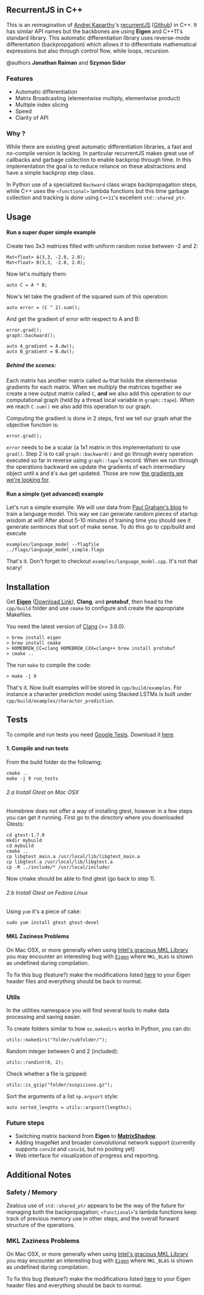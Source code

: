 RecurrentJS in C++
------------------

This is an reimagination of [Andrej Kaparthy](http://cs.stanford.edu/people/karpathy/)'s [recurrentJS](http://cs.stanford.edu/people/karpathy/recurrentjs/) ([Github](https://github.com/karpathy/recurrentjs)) in C++. It has similar API names but the backbones are using **Eigen** and C++11's standard library. This automatic differentiation library uses reverse-mode differentation (backpropgation) which allows it to differentiate mathematical expressions but also through control flow, while loops, recursion.

@authors **Jonathan Raiman** and **Szymon Sidor**

### Features

* Automatic differentiation
* Matrix Broadcasting (elementwise multiply, elementwise product)
* Multiple index slicing
* Speed
* Clarity of API

### Why ?

While there are existing great automatic differentiation libraries, a fast and no-compile version is lacking. In particular recurrentJS makes great use of callbacks and garbage collection to enable backprop through time. In this implementation the goal is to reduce reliance on these abstractions and have a simple backprop step class.

In Python use of a specialized `Backward` class wraps backpropagation steps, while C++ uses the `<functional>` lambda functions but this time garbage collection and tracking is done using `C++11`'s excellent `std::shared_ptr`.

## Usage

#### Run a super duper simple example

Create two 3x3 matrices filled with uniform random noise between -2 and 2:

    Mat<float> A(3,3, -2.0, 2.0);
    Mat<float> B(3,3, -2.0, 2.0);

Now let's multiply them:

    auto C = A * B;

Now's let take the gradient of the squared sum of this operation:

    auto error = (C ^ 2).sum();

And get the gradient of error with respect to A and B:

    error.grad();
    graph::backward();

    auto A_gradient = A.dw();
    auto B_gradient = B.dw();


##### Behind the scenes:

Each matrix has another matrix called `dw` that holds the elementwise gradients for each
matrix. When we multiply the matrices together we create a new output matrix called `C`,
**and** we also add this operation to our computational graph (held by a thread local
variable in `graph::tape`). When we reach `C.sum()` we also add this operation to our graph.

Computing the gradient is done in 2 steps, first we tell our graph what the objective
function is:

    error.grad();

`error` needs to be a scalar (a 1x1 matrix in this implementation) to use `grad()`.
Step 2 is to call `graph::backward()` and go through every operation executed so far
in reverse using `graph::tape`'s record. When we run through the operations backward
we update the gradients of each intermediary object until `A` and `B`'s `dw`s get
updated. Those are now [the gradients we we're looking for](http://youtu.be/DIzAaY2Jm-s?t=3m12s).

#### Run a simple (yet advanced) example

Let's run a simple example. We will use data from [Paul Graham's blog](http://paulgraham.com) to train a language model. This way we can generate random pieces of startup wisdom at will! After about 5-10 minutes of training time you should see it generate sentences that sort of make sense. To do this go to cpp/build and execute

    examples/language_model --flagfile ../flags/language_model_simple.flags

That's it. Don't forget to checkout `examples/language_model.cpp`. It's not that scary!

## Installation

Get **[Eigen](http://eigen.tuxfamily.org/index.php?title=Main_Page)** ([Download Link](http://bitbucket.org/eigen/eigen/get/3.2.4.tar.bz2)), **Clang**, and **protobuf**, then head to the `cpp/build` folder and use `cmake` to configure and create the appropriate Makefiles.

You need the latest version of [Clang](http://llvm.org/releases/download.html) (>= 3.6.0).

    > brew install eigen
    > brew install cmake
    > HOMEBREW_CC=clang HOMEBREW_CXX=clang++ brew install protobuf
    > cmake ..


The run `make` to compile the code:


    > make -j 9


That's it. Now built examples will be stored in `cpp/build/examples`.
For instance a character prediction model using Stacked LSTMs is built under `cpp/build/examples/character_prediction`.

## Tests

To compile and run tests you need [Google Tests](https://code.google.com/p/googletest/). Download it [here](https://code.google.com/p/googletest/downloads/detail?name=gtest-1.7.0.zip).

#### 1. Compile and run tests

From the build folder do the following:

    cmake ..
    make -j 9 run_tests

###### 2.a Install Gtest on Mac OSX

Homebrew does not offer a way of installing gtest, however in a few steps you can get it running. First go to the directory where you downloaded Gtests:

    cd gtest-1.7.0
    mkdir mybuild
    cd mybuild
    cmake ..
    cp libgtest_main.a /usr/local/lib/libgtest_main.a
    cp libgtest.a /usr/local/lib/libgtest.a
    cp -R ../include/* /usr/local/include/

Now cmake should be able to find gtest (go back to step 1).

###### 2.b Install Gtest on Fedora Linux

Using `yum` it's a piece of cake:

    sudo yum install gtest gtest-devel

#### MKL Zaziness Problems

On Mac OSX, or more generally when using [Intel's gracious MKL Library](https://software.intel.com/en-us/intel-mkl) you may encounter an interesting bug with [`Eigen`](http://eigen.tuxfamily.org/bz/show_bug.cgi?id=874) where `MKL_BLAS` is shown as undefined during compilation.

To fix this bug (feature?) make the modifications listed [here](https://bitbucket.org/eigen/eigen/pull-request/82/fix-for-mkl_blas-not-defined-in-mkl-112/diff) to your Eigen header files and everything should be back to normal.


### Utils

In the utilities namespace you will find several tools to make data processing and saving easier.

To create folders similar to how `os.makedirs` works in Python, you can do:


    utils::makedirs("folder/subfolder/");

Random integer between 0 and 2 (included):


    utils::randint(0, 2);

Check whether a file is gzipped:


    utils::is_gzip("folder/suspicious.gz");

Sort the arguments of a list `np.argsort` style:


    auto sorted_lengths = utils::argsort(lengths);


### Future steps

* Switching matrix backend from **Eigen** to **[MatrixShadow](https://github.com/dmlc/mshadow)**.
* Adding ImageNet and broader convolutional network support (currently supports `conv2d` and `conv1d`, but no pooling yet)
* Web interface for visualization of progress and reporting.

## Additional Notes

### Safety / Memory

Zealous use of `std::shared_ptr` appears to be the way of the future for managing
both the backpropagation; `<functional>`'s lambda functions keep track of previous memory use in other steps, and the overall forward structure of the operations.

### MKL Zaziness Problems

On Mac OSX, or more generally when using [Intel's gracious MKL Library](https://software.intel.com/en-us/intel-mkl) you may encounter an interesting bug with [`Eigen`](http://eigen.tuxfamily.org/bz/show_bug.cgi?id=874) where `MKL_BLAS` is shown as undefined during compilation.

To fix this bug (feature?) make the modifications listed [here](https://bitbucket.org/eigen/eigen/pull-request/82/fix-for-mkl_blas-not-defined-in-mkl-112/diff) to your Eigen header files and everything should be back to normal.
